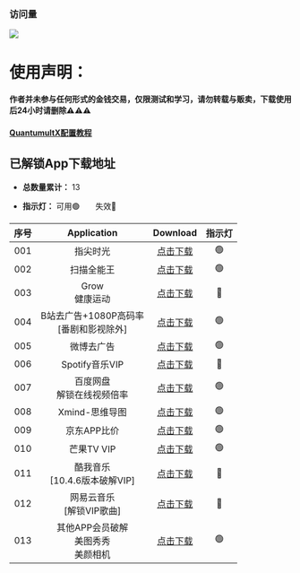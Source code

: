 
### 访问量

![](https://profile-counter.glitch.me/xdpq_qx/count.svg)

# 使用声明：
**作者并未参与任何形式的金钱交易，仅限测试和学习，请勿转载与贩卖，下载使用后24小时请删除⚠️⚠️⚠️**

#### [QuantumultX配置教程](https://whatshub.top/qxmanual)

## 已解锁App下载地址

* **总数量累计：** 13

* **指示灯：** 可用🟢&emsp;&emsp;失效🔴

| 序号 | Application | Download | 指示灯 |
| :-----------------------------------------------------: | :----------------------------------------------------------: | :----------------: | :---------: |
001 | 指尖时光 | [点击下载](https://raw.githubusercontent.com/xdpq/qx/main/rewrite/zjsg.conf) |🟢
002 | 扫描全能王 | [点击下载](https://raw.githubusercontent.com/xdpq/qx/main/rewrite/camscanner.conf) |🟢
003 | Grow<br/>健康运动 | [点击下载](https://raw.githubusercontent.com/xdpq/qx/main/rewrite/grow.conf) |🔴
004 | B站去广告+1080P高码率<br/>[番剧和影视除外] | [点击下载](https://github.com/ddgksf2013/Rewrite/raw/master/AdBlock/Bilibili.conf) |🟢
005 | 微博去广告 | [点击下载](https://github.com/ddgksf2013/Rewrite/raw/master/AdBlock/Weibo.conf) |🟢
006 | Spotify音乐VIP | [点击下载](https://raw.githubusercontent.com/xdpq/qx/main/rewrite/Spotify.conf) |🔴
007 | 百度网盘<br/>解锁在线视频倍率 | [点击下载](https://raw.githubusercontent.com/xdpq/qx/main/rewrite/BaiduCloud.conf) |🟢
008 | Xmind-思维导图 | [点击下载](https://raw.githubusercontent.com/xdpq/qx/main/rewrite/Xmind.conf) |🟢
009 | 京东APP比价 | [点击下载](https://raw.githubusercontent.com/xdpq/qx/main/rewrite/price.conf) |🟢
010 | 芒果TV VIP | [点击下载](https://raw.githubusercontent.com/WeiGiegie/666/main/mgtv.js) |🟢
011 | 酷我音乐<br/>[10.4.6版本破解VIP] | [点击下载](https://raw.githubusercontent.com/xdpq/qx/main/rewrite/kuwo.conf) |🔴
012 | 网易云音乐<br/>[解锁VIP歌曲] | [点击下载](https://raw.githubusercontent.com/xdpq/qx/main/rewrite/wyyun.conf) |🔴
013 | 其他APP会员破解<br/>美图秀秀<br/>美颜相机 | [点击下载](https://raw.githubusercontent.com/xdpq/qx/main/rewrite/Js.conf) |🟢
